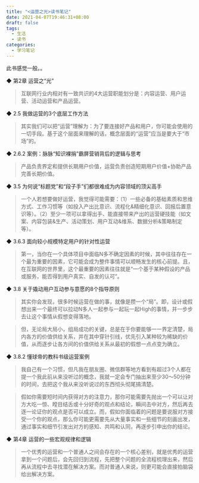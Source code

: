 ```yaml
---
title: "<运营之光>读书笔记"
date: 2021-04-07T19:46:31+08:00
draft: false
tags:
  - 生活
  - 读书
categories:
  - 学习笔记
---
```


此书感觉一般。。

◆ 第2章 运营之“光”

> 互联网行业内相对有一致共识的4大运营职能划分是：内容运营、用户运营、活动运营和产品运营。


◆ 2.5 我做运营的3个底层工作方法

> 其实我们可以把“运营”理解为：为了要连接好产品和用户，你可能会使用的一切手段。基于这个层面来理解的话，概念层面的“运营”应当是要大于“市场”的。


◆ 2.6.2 案例：脉脉“知识裸捐”霸屏营销背后的逻辑与思考

> 产品负责界定和提供长期用户价值，运营负责创造短期用户价值+协助产品完善长期价值。


◆ 3.5 为何说“标题党”和“段子手”们都很难成为内容领域的顶尖高手

> 一个人若想要做好运营，我觉得可能需要：（1）一些必备的基础素质和思维方式、工作习惯等（如投入产出比意识、流程化&精细化意识、回报后置意识等）。（2）至少一项可以拿得出手、能直接带来产出的运营硬技能（如文案、内容包装&生产、活动策划、用户互动&维系、数据分析&策略制定等）。


◆ 3.6.3 面向较小规模特定用户的针对性运营

> 第一，当你在一个具体项目中面临N多不确定因素的时候，其中往往存在一个最为重要的因素，它可能会成为整件事情可以顺畅发生的核心前提。且，在互联网的世界里，这个最重要的因素往往就是“一个基于某种假设的产品或服务，能否得到用户真实、自发的认可”。


◆ 3.8 关于撬动用户互动参与意愿的8个指导原则

> 其实你会发现，很多时候运营在做的事，就像是攒一个“局”。即，设计或假想出来一个最终可以拉动N多人一起参与一起玩一起High的事情，并一步步去让这个事情从假想变得落地。

> 但，无论局大局小，组局成功的关键，总是在于你要能够一一界定清楚，局内各方的价值供给关系，并在其中穿针引线，优先引入某种较为稀缺的价值，从而逐步让各方间的价值供给关系从最初的假想一点点变为确立。


◆ 3.8.2 懂球帝的教科书级运营案例

> 我自己有一个习惯，但凡我在朋友圈、微信群等地方看到有超过3个人都在提一个我此前从来没听过的概念，我就一定会专门抽出来至少30～50分钟的时间，去把这个我从来没听说过的东西彻头彻尾搞清楚。


> 假如你需要短时间内获得对方的注意力，那你可能需要先抛出一个可以让对方大吃一惊、瞠目结舌或十分好奇的观点和结论，瞬间击中对方，然后再去逐一论证你的观点是否可以成立。而，假如你面临着的问题是要说服对方接受一个你的观点，那么你可能更需要先从大量事实和一些细节的刻画出发，通过事实和细节引发出对方的感知、共鸣和认同，再逐步引申出你的结论。


◆ 第4章 运营的一些宏观规律和逻辑

> 一个优秀的运营和一个普通人之间会存在的一个核心差别，就是优秀的运营拿到一个问题后，会先回归到流程，先把整个问题的全流程梳理出来，然后再从流程中去寻找潜在解决方案。而对普通人来说，则更可能会直接拍脑袋给出解决方案。